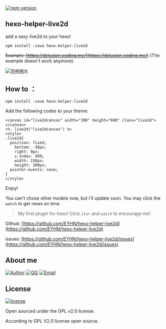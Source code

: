 
[![npm version](https://badge.fury.io/js/hexo-helper-live2d.svg)](https://badge.fury.io/js/hexo-helper-live2d)

## hexo-helper-live2d

add a sexy live2d to your hexo!

```
npm install -save hexo-helper-live2d
```

~~Example: [https://delusion.coding.me/](https://delusion.coding.me/)~~ (The example doesn't work anymore)

![范例图片](https://delusion.coding.me/img/hexo%E7%9A%84live2d%E6%8F%92%E4%BB%B6/z16.png "z16")

## How to ：

```
npm install -save hexo-helper-live2d
```

Add the following codes to your theme:

```
<canvas id="live2dcanvas" width="300" height="600" class="live2d"></canvas>
<%- live2d("live2dcanvas") %>
<style>
.live2d{
  position: fixed;
	bottom: -30px;
	right: 0px;
	z-index: 999;
	width: 150px;
	height: 300px;
  pointer-events: none;
}
</style>
```

Enjoy!

You can't chose other models now, but i'll update soon. You may click the `watch` to get news on time.


> My first plugin for hexo! Click `star` and `watch` to encourage me!

Github: [https://github.com/EYHN/hexo-helper-live2d](https://github.com/EYHN/hexo-helper-live2d)

issues: [https://github.com/EYHN/hexo-helper-live2d/issues](https://github.com/EYHN/hexo-helper-live2d/issues)

## About me

[![Author](https://img.shields.io/badge/author-cneyhn-green.svg?style=flat-square)](https://delusion.coding.me/)
[![QQ](https://img.shields.io/badge/QQ-1106996185-blue.svg?style=flat-square)](http://wpa.qq.com/msgrd?v=3&uin=&site=qq&menu=yes)
[![Email](https://img.shields.io/badge/Emali%20me-cneyhn@gmail.com-green.svg?style=flat-square)]()

## License

[![license](https://img.shields.io/github/license/EYHN/hexo-helper-live2d.svg?style=flat-square)](https://raw.githubusercontent.com/EYHN/hexo-helper-live2d/master/LICENSE)

Open sourced under the GPL v2.0 license.

According to GPL V2.0 license open source.
